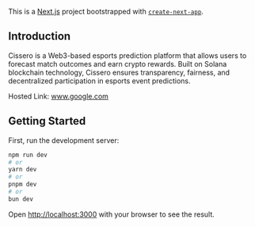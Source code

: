 This is a [Next.js](https://nextjs.org) project bootstrapped with [`create-next-app`](https://nextjs.org/docs/app/api-reference/cli/create-next-app).

## Introduction

Cissero is a Web3-based esports prediction platform that allows users to forecast match outcomes and earn crypto rewards. 
Built on Solana blockchain technology, Cissero ensures transparency, fairness, and decentralized participation in esports 
event predictions.

Hosted Link: www.google.com

## Getting Started

First, run the development server:

```bash
npm run dev
# or
yarn dev
# or
pnpm dev
# or
bun dev
```

Open [http://localhost:3000](http://localhost:3000) with your browser to see the result.

